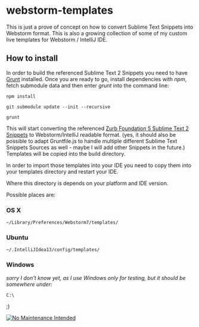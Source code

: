 webstorm-templates
==================

This is just a prove of concept on how to convert Sublime Text Snippets into Webstorm format.
This is also a growing collection of some of my custom live templates for Webstorm / IntelliJ IDE.

## How to install
In order to build the referenced Sublime Text 2 Snippets you need to have [Grunt](https://gruntjs.com/) installed. 
Once you are ready to go, install dependencies with _npm_, fetch submodule data and then enter _grunt_ into the command
line:

```shell
npm install
```

```shell
git submodule update --init --recursive
```

```shell
grunt
```

This will start converting the referenced
[Zurb Foundation 5 Sublime Text 2 Snippets](https://github.com/zrub/foundation-5-sublime-snipptes) to Webstorm/IntelliJ
readable format.
(yes, it should also be possible to adapt Gruntfile.js to handle multiple different Sublime Text Snippets Sources as
well - maybe I will add other Snippets in the future.)
Templates will be copied into the build directory.

In order to import those templates into your IDE you need to copy them into  your templates directory and restart your
IDE.

Where this directory is depends on your platform and IDE version.

Possible places are:

### OS X
```shell
~/Library/Preferences/Webstorm7/templates/
```

### Ubuntu
```shell
~/.IntelliJIdea13/config/templates/
```
### Windows
_sorry I don't know yet, as I use Windows only for testing, but it should be somewhere under:_

```shell
C:\
```

;)

[![No Maintenance Intended](http://unmaintained.tech/badge.svg)](http://unmaintained.tech/)
